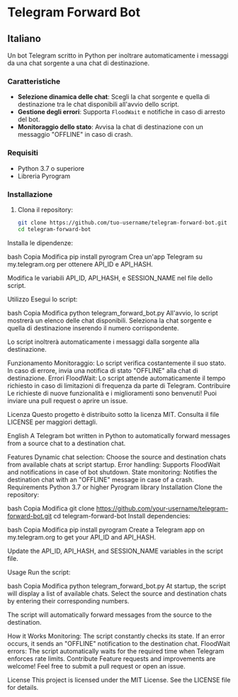 # Telegram Forward Bot

## Italiano

Un bot Telegram scritto in Python per inoltrare automaticamente i messaggi da una chat sorgente a una chat di destinazione.

### Caratteristiche
- **Selezione dinamica delle chat**: Scegli la chat sorgente e quella di destinazione tra le chat disponibili all'avvio dello script.
- **Gestione degli errori**: Supporta `FloodWait` e notifiche in caso di arresto del bot.
- **Monitoraggio dello stato**: Avvisa la chat di destinazione con un messaggio "OFFLINE" in caso di crash.

### Requisiti
- Python 3.7 o superiore
- Libreria Pyrogram

### Installazione
1. Clona il repository:
   ```bash
   git clone https://github.com/tuo-username/telegram-forward-bot.git
   cd telegram-forward-bot
Installa le dipendenze:

bash
Copia
Modifica
pip install pyrogram
Crea un'app Telegram su my.telegram.org per ottenere API_ID e API_HASH.

Modifica le variabili API_ID, API_HASH, e SESSION_NAME nel file dello script.

Utilizzo
Esegui lo script:

bash
Copia
Modifica
python telegram_forward_bot.py
All'avvio, lo script mostrerà un elenco delle chat disponibili. Seleziona la chat sorgente e quella di destinazione inserendo il numero corrispondente.

Lo script inoltrerà automaticamente i messaggi dalla sorgente alla destinazione.

Funzionamento
Monitoraggio: Lo script verifica costantemente il suo stato. In caso di errore, invia una notifica di stato "OFFLINE" alla chat di destinazione.
Errori FloodWait: Lo script attende automaticamente il tempo richiesto in caso di limitazioni di frequenza da parte di Telegram.
Contribuire
Le richieste di nuove funzionalità e i miglioramenti sono benvenuti! Puoi inviare una pull request o aprire un issue.

Licenza
Questo progetto è distribuito sotto la licenza MIT. Consulta il file LICENSE per maggiori dettagli.

English
A Telegram bot written in Python to automatically forward messages from a source chat to a destination chat.

Features
Dynamic chat selection: Choose the source and destination chats from available chats at script startup.
Error handling: Supports FloodWait and notifications in case of bot shutdown.
State monitoring: Notifies the destination chat with an "OFFLINE" message in case of a crash.
Requirements
Python 3.7 or higher
Pyrogram library
Installation
Clone the repository:

bash
Copia
Modifica
git clone https://github.com/your-username/telegram-forward-bot.git
cd telegram-forward-bot
Install dependencies:

bash
Copia
Modifica
pip install pyrogram
Create a Telegram app on my.telegram.org to get your API_ID and API_HASH.

Update the API_ID, API_HASH, and SESSION_NAME variables in the script file.

Usage
Run the script:

bash
Copia
Modifica
python telegram_forward_bot.py
At startup, the script will display a list of available chats. Select the source and destination chats by entering their corresponding numbers.

The script will automatically forward messages from the source to the destination.

How it Works
Monitoring: The script constantly checks its state. If an error occurs, it sends an "OFFLINE" notification to the destination chat.
FloodWait errors: The script automatically waits for the required time when Telegram enforces rate limits.
Contribute
Feature requests and improvements are welcome! Feel free to submit a pull request or open an issue.

License
This project is licensed under the MIT License. See the LICENSE file for details.
